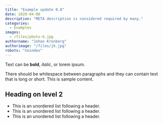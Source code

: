```yaml
---
title: "Example update 0.8"
date: 2020-04-08
description: "META description is considered required by many."
categories:
  - Examples
images:
  - /files/photo-6.jpg
authorname: "Johan Kronberg"
authorimage: "/files/jk.jpg"
robots: "noindex"
---
```


Text can be **bold**, _italic_, or lorem ipsum.
<!--more-->
There should be whitespace between paragraphs and they can contain text that is long or short. This is sample content.

## Heading on level 2

* This is an unordered list following a header.
* This is an unordered list following a header.
* This is an unordered list following a header.
